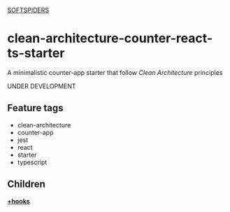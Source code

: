 [SOFTSPIDERS](https://github.com/softspiders/softspiders)

# clean-architecture-counter-react-ts-starter

A minimalistic counter-app starter that follow *Clean Architecture* principles

UNDER DEVELOPMENT

## Feature tags
- clean-architecture
- counter-app
- jest
- react
- starter
- typescript

## Children

[**+hooks**](https://github.com/softspiders/clean-architecture-counter-starters/tree/clean-architecture-counter-react-hooks-ts-starter)


